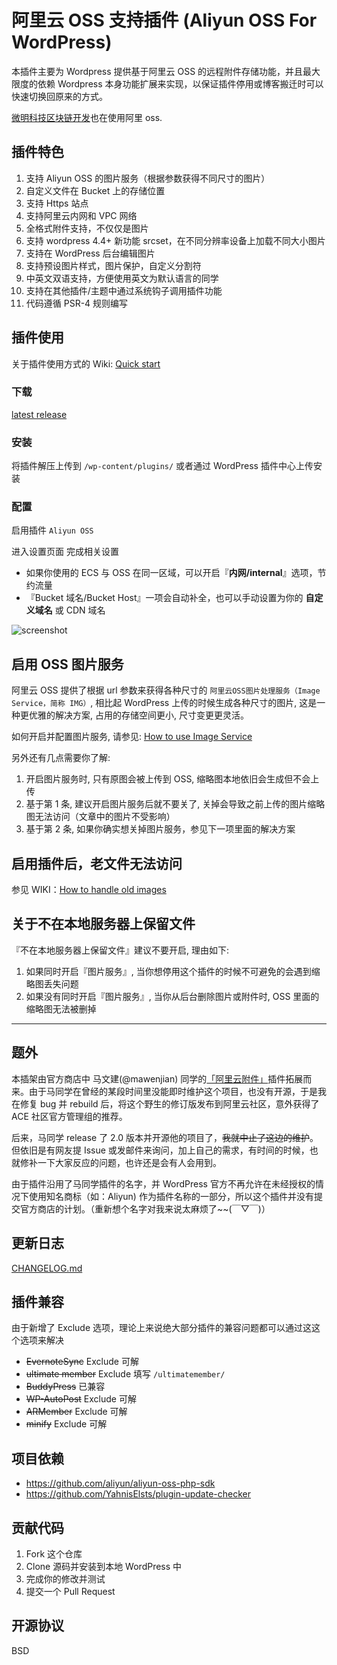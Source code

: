 # 阿里云 OSS 支持插件 (Aliyun OSS For WordPress)

本插件主要为 Wordpress 提供基于阿里云 OSS 的远程附件存储功能，并且最大限度的依赖 Wordpress 本身功能扩展来实现，以保证插件停用或博客搬迁时可以快速切换回原来的方式。

[微明科技区块链开发](https://www.veeming.com/)也在使用阿里 oss.

## 插件特色

1. 支持 Aliyun OSS 的图片服务（根据参数获得不同尺寸的图片）
2. 自定义文件在 Bucket 上的存储位置  
3. 支持 Https 站点
4. 支持阿里云内网和 VPC 网络
6. 全格式附件支持，不仅仅是图片
7. 支持 wordpress 4.4+ 新功能 srcset，在不同分辨率设备上加载不同大小图片
8. 支持在 WordPress 后台编辑图片
9. 支持预设图片样式，图片保护，自定义分割符
9. 中英文双语支持，方便使用英文为默认语言的同学
10. 支持在其他插件/主题中通过系统钩子调用插件功能
11. 代码遵循 PSR-4 规则编写

## 插件使用

关于插件使用方式的 Wiki: [Quick start](https://github.com/IvanChou/aliyun-oss-support/wiki/Quick-start)

### 下载

[latest release](../../releases/latest)

### 安装

将插件解压上传到 `/wp-content/plugins/` 或者通过 WordPress 插件中心上传安装

### 配置

启用插件 `Aliyun OSS`

进入设置页面 完成相关设置

- 如果你使用的 ECS 与 OSS 在同一区域，可以开启『**内网/internal**』选项，节约流量
- 『Bucket 域名/Bucket Host』一项会自动补全，也可以手动设置为你的 **自定义域名** 或 CDN 域名

![screenshot](screenshot.png)

## 启用 OSS 图片服务

阿里云 OSS 提供了根据 url 参数来获得各种尺寸的 `阿里云OSS图片处理服务（Image Service，简称 IMG）`, 相比起 WordPress 上传的时候生成各种尺寸的图片, 这是一种更优雅的解决方案, 占用的存储空间更小, 尺寸变更更灵活。

如何开启并配置图片服务, 请参见: [How to use Image Service](https://github.com/IvanChou/aliyun-oss-support/wiki/How-to-use-Image-Service)

另外还有几点需要你了解:

1. 开启图片服务时, 只有原图会被上传到 OSS, 缩略图本地依旧会生成但不会上传
2. 基于第 1 条, 建议开启图片服务后就不要关了, 关掉会导致之前上传的图片缩略图无法访问（文章中的图片不受影响）
3. 基于第 2 条, 如果你确实想关掉图片服务，参见下一项里面的解决方案

## 启用插件后，老文件无法访问

参见 WIKI：[How to handle old images](https://github.com/IvanChou/aliyun-oss-support/wiki/How-to-handle-old-images)

## 关于不在本地服务器上保留文件

『不在本地服务器上保留文件』建议不要开启, 理由如下:

1. 如果同时开启『图片服务』, 当你想停用这个插件的时候不可避免的会遇到缩略图丢失问题
2. 如果没有同时开启『图片服务』, 当你从后台删除图片或附件时, OSS 里面的缩略图无法被删掉

****

## 题外

本插架由官方商店中 马文建(@mawenjian) 同学的[「阿里云附件」](https://github.com/mawenjian/aliyun-oss-support)插件拓展而来。由于马同学在曾经的某段时间里没能即时维护这个项目，也没有开源，于是我在修复 bug 并 rebuild 后，将这个野生的修订版发布到阿里云社区，意外获得了 ACE 社区官方管理组的推荐。

后来，马同学 release 了 2.0 版本并开源他的项目了，~~我就中止了这边的维护~~。但依旧是有网友提 Issue 或发邮件来询问，加上自己的需求，有时间的时候，也就修补一下大家反应的问题，也许还是会有人会用到。

由于插件沿用了马同学插件的名字，并 WordPress 官方不再允许在未经授权的情况下使用知名商标（如：Aliyun) 作为插件名称的一部分，所以这个插件并没有提交官方商店的计划。（重新想个名字对我来说太麻烦了~~(￣▽￣)）

## 更新日志

[CHANGELOG.md](CHANGELOG.md)

## 插件兼容

由于新增了 Exclude 选项，理论上来说绝大部分插件的兼容问题都可以通过这这个选项来解决

- ~~EvernoteSync~~ Exclude 可解
- ~~ultimate member~~ Exclude 填写 `/ultimatemember/`
- ~~BuddyPress~~ 已兼容
- ~~WP-AutoPost~~ Exclude 可解
- ~~ARMember~~ Exclude 可解
- ~~minify~~ Exclude 可解

## 项目依赖

- https://github.com/aliyun/aliyun-oss-php-sdk
- https://github.com/YahnisElsts/plugin-update-checker

## 贡献代码

1. Fork 这个仓库
2. Clone 源码并安装到本地 WordPress 中
3. 完成你的修改并测试
4. 提交一个 Pull Request

## 开源协议

BSD

